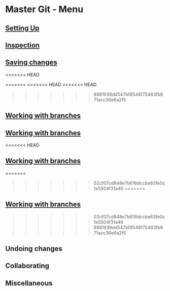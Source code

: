 # Master Git - Menu

## [Setting Up](setting-up.md)

## [Inspection](Inspection.md)

## [Saving changes](Savingchanges.md)

<<<<<<< HEAD


=======
<<<<<<< HEAD
<<<<<<< HEAD
>>>>>>> 8981939dd547bf8546f75463fb671acc36e6a2f5
## [Working with branches](Working-with-branches.md)

## [Working with branches](working-with-branches)
<<<<<<< HEAD

## [Working with branches](working-with-branches)

=======
>>>>>>> 02cf07cd848e7b616dccbe63fe0c1e5504f31a46
=======
## [Working with branches](working-with-branches)
>>>>>>> 02cf07cd848e7b616dccbe63fe0c1e5504f31a46
>>>>>>> 8981939dd547bf8546f75463fb671acc36e6a2f5

## Undoing changes

## Collaborating

## Miscellaneous
